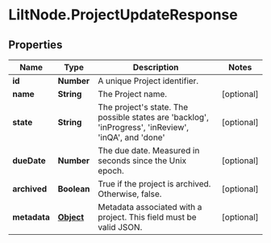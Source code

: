 # LiltNode.ProjectUpdateResponse

## Properties

Name | Type | Description | Notes
------------ | ------------- | ------------- | -------------
**id** | **Number** | A unique Project identifier. | 
**name** | **String** | The Project name. | [optional] 
**state** | **String** | The project&#39;s state. The possible states are &#39;backlog&#39;, &#39;inProgress&#39;, &#39;inReview&#39;, &#39;inQA&#39;, and &#39;done&#39; | [optional] 
**dueDate** | **Number** | The due date. Measured in seconds since the Unix epoch. | [optional] 
**archived** | **Boolean** | True if the project is archived. Otherwise, false. | [optional] 
**metadata** | [**Object**](.md) | Metadata associated with a project. This field must be valid JSON. | [optional] 


